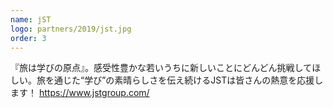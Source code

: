 ```yaml
---
name: jST
logo: partners/2019/jst.jpg
order: 3
---
```


『旅は学びの原点』。感受性豊かな若いうちに新しいことにどんどん挑戦してほしい。旅を通じた“学び”の素晴らしさを伝え続けるJSTは皆さんの熱意を応援します！
https://www.jstgroup.com/
